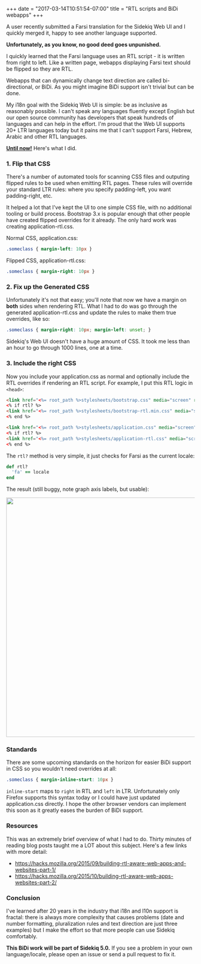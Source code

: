+++
date = "2017-03-14T10:51:54-07:00"
title = "RTL scripts and BiDi webapps"
+++

A user recently submitted a Farsi translation for the Sidekiq
Web UI and I quickly merged it, happy to see another language supported.

**Unfortunately, as you know, no good deed goes unpunished.**

I quickly learned that the Farsi language uses an RTL script - it is
written from right to left.  Like a written page, webapps displaying
Farsi text should be flipped so they are RTL.

Webapps that can dynamically change text direction are called
bi-directional, or BiDi.  As you might imagine BiDi support isn't
trivial but can be done.

My i18n goal with the Sidekiq Web UI is simple: be as inclusive as
reasonably possible.  I can't speak any languages fluently except English
but our open source community has developers that speak hundreds
of languages and can help in the effort. I'm proud that the Web UI supports
20+ LTR languages today but it pains me that I can't support Farsi, Hebrew,
Arabic and other RTL languages.

[**Until now!**](https://github.com/mperham/sidekiq/issues/3381) Here's what I did.

### 1. Flip that CSS

There's a number of automated tools for scanning CSS files and outputing
flipped rules to be used when emitting RTL pages.  These rules will override
your standard LTR rules: where you specify padding-left, you want
padding-right, etc.

It helped a lot that I've kept the UI to one simple CSS file, with no
additional tooling or build process.  Bootstrap 3.x is popular enough that
other people have created flipped overrides for it already.  The only hard
work was creating application-rtl.css.

Normal CSS, application.css:

```css
.someclass { margin-left: 10px }
```

Flipped CSS, application-rtl.css:

```css
.someclass { margin-right: 10px }
```

### 2. Fix up the Generated CSS

Unfortunately it's not that easy; you'll note that now we have a
margin on **both** sides when rendering RTL.  What I had to do was go
through the generated application-rtl.css and update the rules to make
them true overrides, like so:

```css
.someclass { margin-right: 10px; margin-left: unset; }
```

Sidekiq's Web UI doesn't have a huge amount of CSS.  It took me less
than an hour to go through 1000 lines, one at a time.

### 3. Include the right CSS

Now you include your application.css as normal and optionally include
the RTL overrides if rendering an RTL script.  For example, I put this RTL logic in `<head>`:

```html
<link href="<%= root_path %>stylesheets/bootstrap.css" media="screen" rel="stylesheet" type="text/css" />
<% if rtl? %>
<link href="<%= root_path %>stylesheets/bootstrap-rtl.min.css" media="screen" rel="stylesheet" type="text/css"/>
<% end %>

<link href="<%= root_path %>stylesheets/application.css" media="screen" rel="stylesheet" type="text/css" />
<% if rtl? %>
<link href="<%= root_path %>stylesheets/application-rtl.css" media="screen" rel="stylesheet" type="text/css" />
<% end %>
```

The `rtl?` method is very simple, it just checks for Farsi as the
current locale:

```ruby
def rtl?
  'fa' == locale
end
```

The result (still buggy, note graph axis labels, but usable):

<img width="640" src="http://www.mikeperham.com/images/issue3381.png" />

### Standards

There are some upcoming standards on the horizon for easier BiDi
support in CSS so you wouldn't need overrides at all:

```css
.someclass { margin-inline-start: 10px }
```

`inline-start` maps to `right` in RTL and `left` in LTR.  Unfortunately
only Firefox supports this syntax today or I could have just updated
application.css directly.  I hope the other browser vendors can
implement this soon as it greatly eases the burden of BiDi support.

### Resources

This was an extremely brief overview of what I had to do.  Thirty minutes
of reading blog posts taught me a LOT about this subject.  Here's a few
links with more detail:

* https://hacks.mozilla.org/2015/09/building-rtl-aware-web-apps-and-websites-part-1/
* https://hacks.mozilla.org/2015/10/building-rtl-aware-web-apps-websites-part-2/

### Conclusion

I've learned after 20 years in the industry that i18n and l10n support
is fractal: there is always more complexity that causes problems (date
and number formatting, pluralization rules and text direction are just three
examples) but I make the effort so that more people can use Sidekiq
comfortably.

**This BiDi work will be part of Sidekiq 5.0.** If you see a problem in your
own language/locale, please open an issue or send a pull request to fix it.
